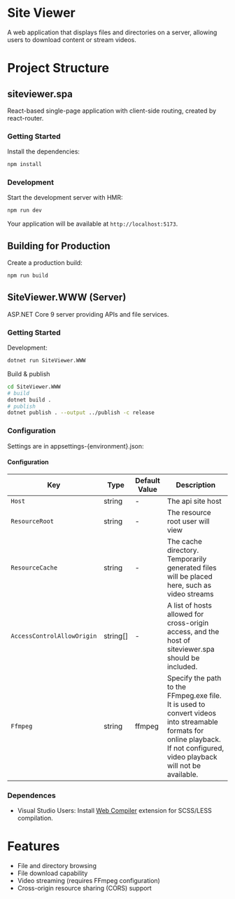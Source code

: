 # Site Viewer
A web application that displays files and directories on a server, allowing users to download content or stream videos.

# Project Structure
## siteviewer.spa
React-based single-page application with client-side routing, created by react-router.
### Getting Started
Install the dependencies:

```bash
npm install
```

### Development

Start the development server with HMR:

```bash
npm run dev
```

Your application will be available at `http://localhost:5173`.

## Building for Production

Create a production build:

```bash
npm run build
```
  
## SiteViewer.WWW (Server)
ASP.NET Core 9 server providing APIs and file services.

### Getting Started

Development:
```bash
dotnet run SiteViewer.WWW
```
Build & publish 
```bash
cd SiteViewer.WWW
# build
dotnet build .
# publish
dotnet publish . --output ../publish -c release
```
### Configuration
Settings are in appsettings-{environment}.json:
#### Configuration
| Key                        | Type     | Default Value | Description                                                                                                                                                                    |
|----------------------------|----------|---------------|--------------------------------------------------------------------------------------------------------------------------------------------------------------------------------|
| `Host`                     | string   | -             | The api site host                                                                                                                                                              |
| `ResourceRoot`             | string   | -             | The resource root user will view                                                                                                                                               |
| `ResourceCache`            | string   | -             | The cache directory. Temporarily generated files will be placed here, such as video streams                                                                                    |
| `AccessControlAllowOrigin` | string[] | -             | A list of hosts allowed for cross-origin access, and the host of siteviewer.spa should be included.                                                                            |
| `Ffmpeg`                   | string   | ffmpeg        | Specify the path to the FFmpeg.exe file. It is used to convert videos into streamable formats for online playback. If not configured, video playback will not be available.    |

### Dependences
- Visual Studio Users: Install [Web Compiler](https://marketplace.visualstudio.com/items?itemName=MadsKristensen.WebCompiler) extension for SCSS/LESS compilation.

# Features
- File and directory browsing
- File download capability
- Video streaming (requires FFmpeg configuration)
- Cross-origin resource sharing (CORS) support

